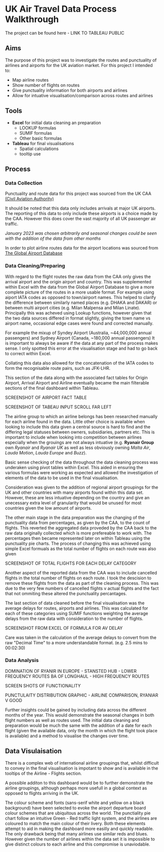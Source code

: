 # UK Air Travel Data Process Walkthrough

The project can be found here - LINK TO TABLEAU PUBLIC

## Aims

The purpose of this project was to investigate the routes and punctuality of airlines and airports for the UK aviation market.
For this project I intended to:
- Map airline routes
- Show number of flights on routes
- Give punctuality information for both airports and airlines
- Allow for intuative visualisation/comparison across routes and airlines 

## Tools
- **Excel** for initial data cleaning an preparation
  - LOOKUP formulas
  - SUMIF formulas
  - Other basic formulas
- **Tableau** for final visualisations
  - Spatial calculations
  - tooltip use

## Process

### Data Collection

Punctuality and route data for this project was sourced from the UK CAA [(Civil Aviation Authority)](https://www.caa.co.uk/data-and-analysis/uk-aviation-market/airports/uk-airport-data/uk-airport-data-2023/january-2023/)

It should be noted that this data only includes arrivals at major UK airports. The reporting of this data to only include these airports is a choice made by the CAA. However this does cover the vast majority of all UK passenger air traffic.

*January 2023 was chosen arbitrarily and seasonal changes could be seen with the addition of the data from other months*

In order to plot airline routes data for the airport locations was sourced from [The Global Airport Database](https://www.partow.net/miscellaneous/airportdatabase/) 


### Data Cleaning/Preparing

With regard to the flight routes the raw data from the CAA only gives the arrival airport and the origin airport and country. This was supplemented within Excel with the data from the Global Airport Database to give a more complete picture of the routes in a more usable format. For example using aiport IATA codes as opposed to town/airport names. This helped to clarify the difference between similarly named places (e.g. DHAKA and DAKAR) or between multi airport cities (e.g. Milan Malpensa and Milan Linate). Principally this was acheved using Lookup functions, however given that the two data sources differed in format slightly, giving the town name vs airport name, occasional edge cases were found and corrected manually. 

For example the mixup of Syndey Airport (Australia, ~44,000,000 annual passengers) and Sydney Airport (Canada, ~180,000 annual passengers) It is important to always be aware if the data at any part of the process makes sense. I only spotted this error at the visualisation stage and had to go back to correct within Excel.
 
Collating this data also allowed for the concatenation of the IATA codes to form the recognisable route pairs, such as JFK-LHR.

This section of the data along with the associated fact tables for Origin Airport, Arrival Airport and Airline eventually became the main filterable sections of the final dashboard within Tableau.

SCREENSHOT OF AIRPORT FACT TABLE 

SCREENSHOT OF TABEAU INPUT SCROLL FAR LEFT



The airline group to which an airline belongs has been researched manually for each airline found in the data. Little other choice is available when looking to include this data given a central source is hard to find and the differing legal statuses between owners, subsidiaries, partners etc. This is important to include when looking into competition between airlines especially when the grouings are not always intuative (e.g. **Ryanair Group** own *Ryanair* and *Ryanair UK* as well as less obviously owning *Malta Air*, *Lauda Motion*, *Lauda Europe* and *Buzz*).

Basic sense checking of the data throughout the data cleaning process was underaken using pivot tables within Excel. This aided in ensuring the various formulas were working as expected and allowed the investigation of elements of the data to be used in the final visualisation. 

Consideration was given to the addition of regional airport groupings for the UK and other countries with many airports found within this data set. However, these are less intuative depending on the country and give an unecessary extra level of granularity that would be unused for most countries given the low amount of airports.



The other main stage in the data preparation was the changing of the punctuality data from percentages, as given by the CAA, to the count of flights. This reverted the aggregated data proveded by the CAA back to the raw data originally collected which is more prefereable to work with. The percentages then became represented later on within Tableau using the punctuality pie charts.
The process of changing this was achieved using simple Excel formuals as the total number of flights on each route was also given

SCREENSHOT OF TOTAL FLIGHTS FOR EACH DELAY CATEGORY

Another aspect of the reported data from the CAA was to include cancelled flights in the total number of flights on each route. I took the descision to remove these flights from the data as part of the cleaning process. This was due to the very few numbers of cancelled flights v actual flights and the fact that not ommiting these altered the punctuality percantages. 


The last section of data cleaned before the final visualisation was the average delays for routes, airports and airlines. 
This was calculated for each of these categories using SUMIF functions weighting the average delays from the raw data with consideration to the number of flights. 

SCREENSHOT FROM EXCEL OF FORMULA FOR AV DELAY

Care was taken in the calculation of the average delays to convert from the raw "Decimal Time" to a more understandable format. (e.g. 2.5 mins to 00:02:30)


### Data Analysis

DOMINATION OF RYANIR IN EUROPE - STANSTED HUB - LOWER FREQUENCY ROUTES
BA OF LONGHAUL - HIGH FREQUENCY ROUTES 



SCREEN SHOTS OF FUNCTIONALITY

PUNCTULAITY DISTRIBUTION GRAPHIC - AIRLINE COMPARISON, RYANIAR V GOOD

Further insights could be gained by including data across the different months of the year. This would demonstrate the seasonal changes in both flight numbers as well as routes used. The initial data cleaning and preparation would be much the same with the addition of a date for each flight (given the available data, only the month in which the flight took place is available) and a method to visualise the changes over time.

## Data Visulaisation

There is a complex web of international airline groupings that, whilst difficult to convey in the final visualisation is impotant to show and is available in the tooltips of the Airline - Flights section. 

A possible additon to this dashboard would be to further demonstrate the airline groupings, although perhaps more usefull in a global context as opposed to flights arriving in the UK.

The colour scheme and fonts (sans-serif white and yellow on a black background) have been selected to evoke the airport departure board colour schemes that are ubiquitous across the world.
The punctiality pie chart follow an intuitive Green - Red traffic light system, and the airlines are coloured to match the main colour of their livery. Both these elements attempt to aid in making the dashboard more easilly and quickly readable. The only drawback being that many airlines use similar reds and blues. However given the number of airlines within the data set it is impossible to give distinct colours to each airline and this compromise is unaviodable.

